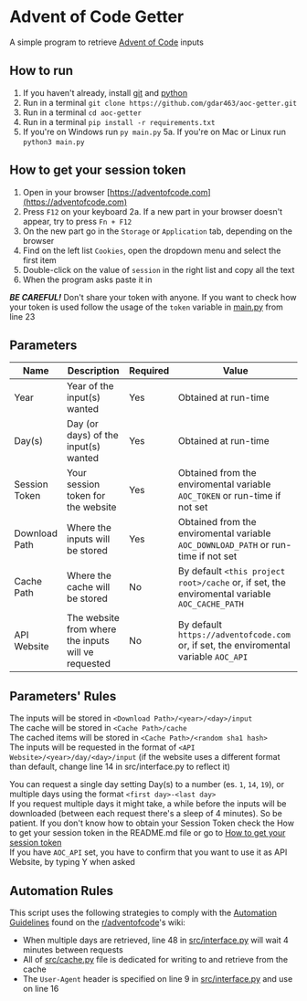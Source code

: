 # Advent of Code Getter

A simple program to retrieve [Advent of Code](https://adventofcode.com) inputs   

## How to run

1. If you haven't already, install [git](https://git-scm.com/downloads) and [python](https://www.python.org/downloads/)
2. Run in a terminal `git clone https://github.com/gdar463/aoc-getter.git`
3. Run in a terminal `cd aoc-getter`
4. Run in a terminal `pip install -r requirements.txt`
5. If you're on Windows run `py main.py`
    5a. If you're on Mac or Linux run `python3 main.py`

## How to get your session token

1. Open in your browser [https://adventofcode.com](https://adventofcode.com)
2. Press `F12` on your keyboard
    2a. If a new part in your browser doesn't appear, try to press `Fn + F12`
3. On the new part go in the `Storage` or `Application` tab, depending on the browser
4. Find on the left list `Cookies`, open the dropdown menu and select the first item
5. Double-click on the value of `session` in the right list and copy all the text
6. When the program asks paste it in

***BE CAREFUL!***
Don't share your token with anyone. If you want to check how your token is used follow the usage of the `token` variable in [main.py](main.py) from line 23

## Parameters

| Name          | Description                                         | Required | Value                                                                                           |
|---------------|-----------------------------------------------------|----------|-------------------------------------------------------------------------------------------------|
| Year          | Year of the input(s) wanted                         | Yes      | Obtained at run-time                                                                            |
| Day(s)        | Day (or days) of the input(s) wanted                | Yes      | Obtained at run-time                                                                            |
| Session Token | Your session token for the website                  | Yes      | Obtained from the enviromental variable `AOC_TOKEN` or run-time if not set                      |
| Download Path | Where the inputs will be stored                     | Yes      | Obtained from the enviromental variable `AOC_DOWNLOAD_PATH` or run-time if not set              |
| Cache Path    | Where the cache will be stored                      | No       | By default `<this project root>/cache` or, if set, the enviromental variable `AOC_CACHE_PATH`   |
| API Website   | The website from where the inputs will ve requested | No       | By default `https://adventofcode.com` or, if set, the enviromental variable `AOC_API`           |

## Parameters' Rules

The inputs will be stored in `<Download Path>/<year>/<day>/input`    
The cache will be stored in `<Cache Path>/cache`   
The cached items will be stored in `<Cache Path>/<random sha1 hash>`   
The inputs will be requested in the format of `<API Website>/<year>/day/<day>/input` (if the website uses a different format than default, change line 14 in src/interface.py to reflect it)   
   
You can request a single day setting Day(s) to a number (es. `1`, `14`, `19`), or multiple days using the format `<first day>-<last day>`   
If you request multiple days it might take, a while before the inputs will be downloaded (between each request there's a sleep of 4 minutes). So be patient.
If you don't know how to obtain your Session Token check the How to get your session token in the README.md file or go to [How to get your session token](#How-to-get-your-session-token)   
If you have `AOC_API` set, you have to confirm that you want to use it as API Website, by typing Y when asked   
   
## Automation Rules

This script uses the following strategies to comply with the [Automation Guidelines](https://www.reddit.com/r/adventofcode/wiki/faqs/automation) found on the [r/adventofcode](https://www.reddit.com/r/adventofcode)'s wiki:
* When multiple days are retrieved, line 48 in [src/interface.py](src/interface.py) will wait 4 minutes between requests
* All of [src/cache.py](src/cache.py) file is dedicated for writing to and retrieve from the cache
* The `User-Agent` header is specified on line 9 in [src/interface.py](src/interface.py) and use on line 16
